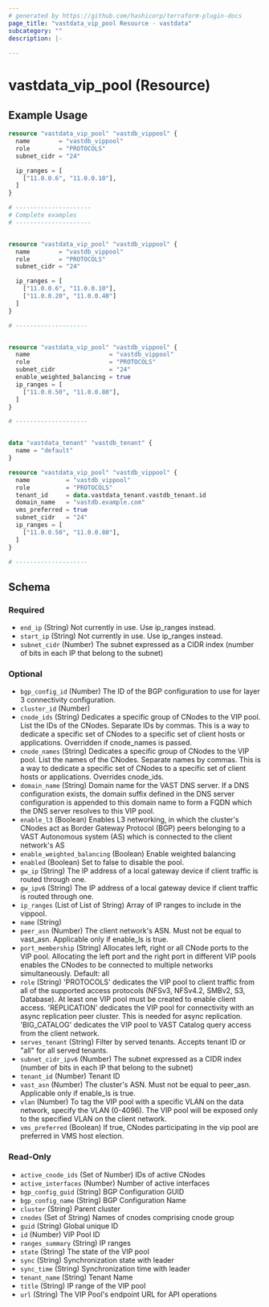 ```yaml
---
# generated by https://github.com/hashicorp/terraform-plugin-docs
page_title: "vastdata_vip_pool Resource - vastdata"
subcategory: ""
description: |-
  
---
```


# vastdata_vip_pool (Resource)



## Example Usage

```terraform
resource "vastdata_vip_pool" "vastdb_vippool" {
  name        = "vastdb_vippool"
  role        = "PROTOCOLS"
  subnet_cidr = "24"

  ip_ranges = [
    ["11.0.0.6", "11.0.0.10"],
  ]
}

# ---------------------
# Complete examples
# ---------------------


resource "vastdata_vip_pool" "vastdb_vippool" {
  name        = "vastdb_vippool"
  role        = "PROTOCOLS"
  subnet_cidr = "24"

  ip_ranges = [
    ["11.0.0.6", "11.0.0.10"],
    ["11.0.0.20", "11.0.0.40"]
  ]
}

# --------------------


resource "vastdata_vip_pool" "vastdb_vippool" {
  name                      = "vastdb_vippool"
  role                      = "PROTOCOLS"
  subnet_cidr               = "24"
  enable_weighted_balancing = true
  ip_ranges = [
    ["11.0.0.50", "11.0.0.80"],
  ]
}

# --------------------


data "vastdata_tenant" "vastdb_tenant" {
  name = "default"
}

resource "vastdata_vip_pool" "vastdb_vippool" {
  name          = "vastdb_vippool"
  role          = "PROTOCOLS"
  tenant_id     = data.vastdata_tenant.vastdb_tenant.id
  domain_name   = "vastdb.example.com"
  vms_preferred = true
  subnet_cidr   = "24"
  ip_ranges = [
    ["11.0.0.50", "11.0.0.80"],
  ]
}

# --------------------
```

<!-- schema generated by tfplugindocs -->
## Schema

### Required

- `end_ip` (String) Not currently in use. Use ip_ranges instead.
- `start_ip` (String) Not currently in use. Use ip_ranges instead.
- `subnet_cidr` (Number) The subnet expressed as a CIDR index (number of bits in each IP that belong to the subnet)

### Optional

- `bgp_config_id` (Number) The ID of the BGP configuration to use for layer 3 connectivity configuration.
- `cluster_id` (Number)
- `cnode_ids` (String) Dedicates a specific group of CNodes to the VIP pool. List the IDs of the CNodes. Separate IDs by commas. This is a way to dedicate a specific set of CNodes to a specific set of client hosts or applications. Overridden if cnode_names is passed.
- `cnode_names` (String) Dedicates a specific group of CNodes to the VIP pool. List the names of the CNodes. Separate names by commas. This is a way to dedicate a specific set of CNodes to a specific set of client hosts or applications. Overrides cnode_ids.
- `domain_name` (String) Domain name for the VAST DNS server. If a DNS configuration exists, the domain suffix defined in the DNS server configuration is appended to this domain name to form a FQDN which the DNS server resolves to this VIP pool.
- `enable_l3` (Boolean) Enables L3 networking, in which the cluster's CNodes act as Border Gateway Protocol (BGP) peers belonging to a VAST Autonomous system (AS) which is  connected to the client network's AS
- `enable_weighted_balancing` (Boolean) Enable weighted balancing
- `enabled` (Boolean) Set to false to disable the pool.
- `gw_ip` (String) The IP address of a local gateway device if client traffic is routed through one.
- `gw_ipv6` (String) The IP address of a local gateway device if client traffic is routed through one.
- `ip_ranges` (List of List of String) Array of IP ranges to include in the vippool.
- `name` (String)
- `peer_asn` (Number) The client network's ASN. Must not be equal to vast_asn. Applicable only if enable_ls is true.
- `port_membership` (String) Allocates left, right or all CNode ports to the VIP pool. Allocating the left port and the right port in different VIP pools enables the CNodes to be connected to multiple networks simultaneously. Default: all
- `role` (String) 'PROTOCOLS' dedicates the VIP pool to client traffic from all of the supported access protocols (NFSv3, NFSv4.2, SMBv2, S3, Database). At least one VIP pool must be created to enable client access. 'REPLICATION' dedicates the VIP pool for connectivity with an async replication peer cluster. This is needed for async  replication. 'BIG_CATALOG' dedicates the VIP pool to VAST Catalog query access from the client network.
- `serves_tenant` (String) Filter by served tenants. Accepts tenant ID or "all" for all served tenants.
- `subnet_cidr_ipv6` (Number) The subnet expressed as a CIDR index (number of bits in each IP that belong to the subnet)
- `tenant_id` (Number) Tenant ID
- `vast_asn` (Number) The cluster's ASN. Must not be equal to peer_asn. Applicable only if enable_ls is true.
- `vlan` (Number) To tag the VIP pool with a specific VLAN on the data network, specify the VLAN (0-4096). The VIP pool will be exposed only to the specified VLAN on the client network.
- `vms_preferred` (Boolean) If true, CNodes participating in the vip pool are preferred in VMS host election.

### Read-Only

- `active_cnode_ids` (Set of Number) IDs of active CNodes
- `active_interfaces` (Number) Number of active interfaces
- `bgp_config_guid` (String) BGP Configuration GUID
- `bgp_config_name` (String) BGP Configuration Name
- `cluster` (String) Parent cluster
- `cnodes` (Set of String) Names of cnodes comprising cnode group
- `guid` (String) Global unique ID
- `id` (Number) VIP Pool ID
- `ranges_summary` (String) IP ranges
- `state` (String) The state of the VIP pool
- `sync` (String) Synchronization state with leader
- `sync_time` (String) Synchronization time with leader
- `tenant_name` (String) Tenant Name
- `title` (String) IP range of the VIP pool
- `url` (String) The VIP Pool's endpoint URL for API operations
